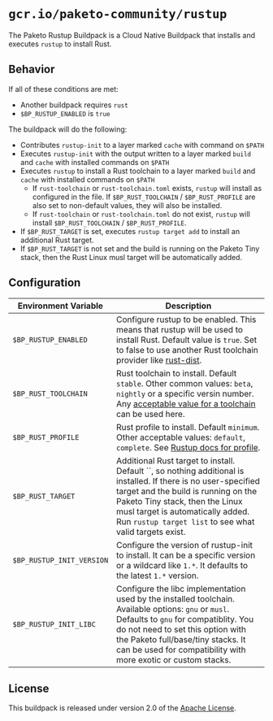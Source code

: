 # `gcr.io/paketo-community/rustup`

The Paketo Rustup Buildpack is a Cloud Native Buildpack that installs and executes `rustup` to install Rust.

## Behavior

If all of these conditions are met:

* Another buildpack requires `rust`
* `$BP_RUSTUP_ENABLED` is `true`

The buildpack will do the following:

* Contributes `rustup-init` to a layer marked `cache` with command on `$PATH`
* Executes `rustup-init` with the output written to a layer marked `build` and `cache` with installed commands on `$PATH`
* Executes `rustup` to install a Rust toolchain to a layer marked `build` and `cache` with installed commands on `$PATH`
  * If `rust-toolchain` or `rust-toolchain.toml` exists, `rustup` will install as configured in the file. If `$BP_RUST_TOOLCHAIN` / `$BP_RUST_PROFILE` are also set to non-default values, they will also be installed.
  * If `rust-toolchain` or `rust-toolchain.toml` do not exist, `rustup` will install `$BP_RUST_TOOLCHAIN` / `$BP_RUST_PROFILE`.
* If `$BP_RUST_TARGET` is set, executes `rustup target add` to install an additional Rust target.
* If `$BP_RUST_TARGET` is not set and the build is running on the Paketo Tiny stack, then the Rust Linux musl target will be automatically added.

## Configuration

| Environment Variable      | Description                                                                                                                                                                                                                                                                              |
| ------------------------- | ---------------------------------------------------------------------------------------------------------------------------------------------------------------------------------------------------------------------------------------------------------------------------------------- |
| `$BP_RUSTUP_ENABLED`      | Configure rustup to be enabled. This means that rustup will be used to install Rust. Default value is `true`. Set to false to use another Rust toolchain provider like [rust-dist](https://github.com/paketo-community/rust-dist).                                                       |
| `$BP_RUST_TOOLCHAIN`      | Rust toolchain to install. Default `stable`. Other common values: `beta`, `nightly` or a specific versin number. Any [acceptable value for a toolchain](https://dev-doc.rust-lang.org/beta/edition-guide/rust-2018/rustup-for-managing-rust-versions.html) can be used here.             |
| `$BP_RUST_PROFILE`        | Rust profile to install. Default `minimum`. Other acceptable values: `default`, `complete`. See [Rustup docs for profile](https://rust-lang.github.io/rustup/concepts/profiles.html).                                                                                                    |
| `$BP_RUST_TARGET`         | Additional Rust target to install. Default ``, so nothing additional is installed. If there is no user-specified target and the build is running on the Paketo Tiny stack, then the Linux musl target is automatically added. Run `rustup target list` to see what valid targets exist.  |
| `$BP_RUSTUP_INIT_VERSION` | Configure the version of rustup-init to install. It can be a specific version or a wildcard like `1.*`. It defaults to the latest `1.*` version.                                                                                                                                         |
| `$BP_RUSTUP_INIT_LIBC`    | Configure the libc implementation used by the installed toolchain. Available options: `gnu` or `musl`. Defaults to `gnu` for compatiblity. You do not need to set this option with the Paketo full/base/tiny stacks. It can be used for compatibility with more exotic or custom stacks. |

## License

This buildpack is released under version 2.0 of the [Apache License][a].

[a]: http://www.apache.org/licenses/LICENSE-2.0
